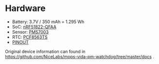 # Hardware

- Battery: 3.7V / 350 mAh = 1.295 Wh
- SoC: [nRF51822-QFAA](https://www.nordicsemi.com/Products/Low-power-short-range-wireless/nRF51822)
- Sensor: [PMS7003](http://www.plantower.com/en/content/?110.html)
- RTC: [PCF8563TS](https://www.nxp.com/products/:PCF8563)
- [PINOUT](PINOUT.md)

Original device information can found in https://github.com/NiceLabs/mops-vida-pm-watchdog/tree/master/docs .
